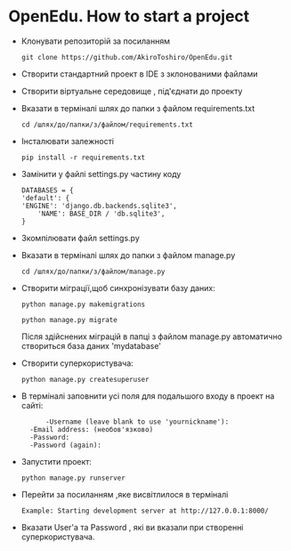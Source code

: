 # OpenEdu. How to start a project

* Клонувати репозиторій за посиланням
    ```
    git clone https://github.com/AkiroToshiro/OpenEdu.git 
    ``` 

* Cтворити стандартний проект в IDE з зклонованими файлами

* Створити віртуальне середовище , під'єднати до проекту
		
* Вказати в терміналі шлях до папки з файлом requirements.txt
    ```
    cd /шлях/до/папки/з/файлом/requirements.txt
    ```
* Інсталювати залежності
    ```
    pip install -r requirements.txt
    ``` 
* Замінити у файлі settings.py частину коду
    ```
   DATABASES = {
	'default': {
    'ENGINE': 'django.db.backends.sqlite3',
        'NAME': BASE_DIR / 'db.sqlite3',
    }
   ```

* Зкомпілювати файл settings.py

* Вказати в терміналі шлях до папки з файлом manage.py 
    ```
    cd /шлях/до/папки/з/файлом/manage.py
    ```
* Створити міграції,щоб синхронізувати базу даних: 
    ```
    python manage.py makemigrations
    ```
    ```
    python manage.py migrate
    ```
   Після здійснених міграцій в папці з файлом manage.py автоматично створиться база даних 'mydatabase'
* Створити суперкористувача:
    ```
    python manage.py createsuperuser
    ``` 
* В терміналі заповнити усі поля для подальшого входу в проект на сайті:
    ```
    	  -Username (leave blank to use 'yournickname'):
	  -Email address: (необов'язково)
	  -Password:
	  -Password (again):
    ``` 
* Запустити проект: 
    ```
    python manage.py runserver
    ``` 
* Перейти за посиланням ,яке висвітлилося в терміналі 
    ```
    Example: Starting development server at http://127.0.0.1:8000/
    ``` 
* Вказати User'а та Password , які ви вказали при створенні суперкористувача.
   
    
    
    
    
    
    
